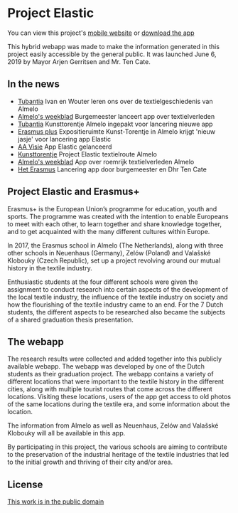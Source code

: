 # Project Elastic
<p>You can view this project's <a href="http://elastic-app.eu">mobile website</a> or <a href="http://elastic-app.eu/download">download the app</a> </p>

This hybrid webapp was made to make the information generated in this project easily accessible by the general public. It was launched June 6, 2019 by Mayor Arjen Gerritsen and Mr. Ten Cate.

## In the news
- [Tubantia](https://www.tubantia.nl/almelo/ivan-en-wouter-18-leren-ons-over-de-textielgeschiedenis-van-almelo~ab686d2a) Ivan en Wouter leren ons over de textielgeschiedenis van Almelo
- [Almelo's weekblad](https://www.almeloosweekblad.nl/nieuws/algemeen/742990/burgemeester-lanceert-app-over-textielverleden) Burgemeester lanceert app over textielverleden
- [Tubantia](https://www.tubantia.nl/almelo/kunsttorentje-almelo-ingepakt-voor-lancering-nieuwe-app~ad5a89fd/) Kunsttorentje Almelo ingepakt voor lancering nieuwe app
- [Erasmus plus](https://www.erasmusplus.nl/actueel/nieuws/expositieruimte-kunst-torentje-almelo-krijgt-nieuw-jasje-voor-lancering-app-elastic) Expositieruimte Kunst-Torentje in Almelo krijgt 'nieuw jasje' voor lancering app Elastic
- [AA Visie](http://aavisie.nl/nieuws/actua/26523/+App+Elastic+gelanceerd/) App Elastic gelanceerd
- [Kunsttorentje](https://www.kunsttorentje.nl/portfolio_page/project-elastic-textielroute-almelo/) Project Elastic textielroute Almelo
- [Almelo's weekblad](https://www.almeloosweekblad.nl/reader/55796/1096627/app-over-roemrijk-textielverleden-almelo-project-erasmus-) App over roemrijk textielverleden Almelo
- [Het Erasmus](https://www.het-erasmus.nl/bericht/lancering-app-door-burgemeester-en-dhr-ten-cate/) Lancering app door burgemeester en Dhr Ten Cate

## Project Elastic and Erasmus+
<p>Erasmus+ is the European Union’s programme for education, youth and sports. The programme was created with the intention to enable Europeans to meet with each other, to learn together and share knowledge together, and to get acquainted with the many different cultures within Europe.</p>
<p>In 2017, the Erasmus school in Almelo (The Netherlands), along with three other schools in Neuenhaus (Germany), Zelów (Poland) and Valašské Klobouky (Czech Republic), set up a project revolving around our mutual history in the textile industry.</p>
<p>Enthusiastic students at the four different schools were given the assignment to conduct research into certain aspects of the development of the local textile industry, the influence of the textile industry on society and how the flourishing of the textile industry came to an end. For the 7 Dutch students, the different aspects to be researched also became the subjects of a shared graduation thesis presentation.</p>

## The webapp
<p>The research results were collected and added together into this publicly available webapp. The webapp was developed by one of the Dutch students as their graduation project. The webapp contains a variety of different locations that were important to the textile history in the different cities, along with multiple tourist routes that come across the different locations. Visiting these locations, users of the app get access to old photos of the same locations during the textile era, and some information about the location.</p>
<p>The information from Almelo as well as Neuenhaus, Zelów and Valašské Klobouky will all be available in this app.</p>
<p>By participating in this project, the various schools are aiming to contribute to the preservation of the industrial heritage of the textile industries that led to the initial growth and thriving of their city and/or area.</p>

## License
[This work is in the public domain](https://github.com/WouterButhker/Project-Elastic/blob/master/LICENSE.md)
